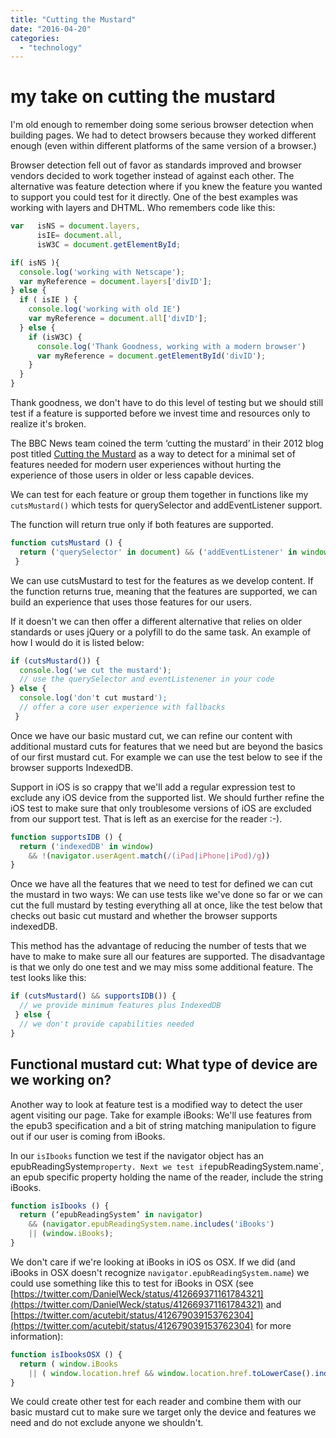 ```yaml
---
title: "Cutting the Mustard"
date: "2016-04-20"
categories: 
  - "technology"
---
```


# my take on cutting the mustard

I'm old enough to remember doing some serious browser detection when building pages. We had to detect browsers because they worked different enough (even within different platforms of the same version of a browser.)

Browser detection fell out of favor as standards improved and browser vendors decided to work together instead of against each other. The alternative was feature detection where if you knew the feature you wanted to support you could test for it directly. One of the best examples was working with layers and DHTML. Who remembers code like this:

```javascript
var   isNS = document.layers,
      isIE= document.all,
      isW3C = document.getElementById;

if( isNS ){
  console.log('working with Netscape');
  var myReference = document.layers['divID'];
} else {
  if ( isIE ) {
    console.log('working with old IE')
    var myReference = document.all['divID'];
  } else {
    if (isW3C) {
      console.log('Thank Goodness, working with a modern browser')
      var myReference = document.getElementById('divID');
    }
  }
}
```

Thank goodness, we don't have to do this level of testing but we should still test if a feature is supported before we invest time and resources only to realize it's broken.

The BBC News team coined the term ‘cutting the mustard’ in their 2012 blog post titled [Cutting the Mustard](http://responsivenews.co.uk/post/18948466399/cutting-the-mustard) as a way to detect for a minimal set of features needed for modern user experiences without hurting the experience of those users in older or less capable devices.

We can test for each feature or group them together in functions like my `cutsMustard()` which tests for querySelector and addEventListener support.

The function will return true only if both features are supported.

```javascript
function cutsMustard () {
  return ('querySelector' in document) && ('addEventListener' in window)
 }
```

We can use cutsMustard to test for the features as we develop content. If the function returns true, meaning that the features are supported, we can build an experience that uses those features for our users.

If it doesn't we can then offer a different alternative that relies on older standards or uses jQuery or a polyfill to do the same task. An example of how I would do it is listed below:

```javascript
if (cutsMustard()) {
  console.log('we cut the mustard');
  // use the querySelector and eventListenener in your code
} else {
  console.log('don't cut mustard');
  // offer a core user experience with fallbacks
 }
```

Once we have our basic mustard cut, we can refine our content with additional mustard cuts for features that we need but are beyond the basics of our first mustard cut. For example we can use the test below to see if the browser supports IndexedDB.

Support in iOS is so crappy that we'll add a regular expression test to exclude any iOS device from the supported list. We should further refine the iOS test to make sure that only troublesome versions of iOS are excluded from our support test. That is left as an exercise for the reader :-).

```javascript
function supportsIDB () {
  return ('indexedDB' in window)
    && !(navigator.userAgent.match(/(iPad|iPhone|iPod)/g))
}
```

Once we have all the features that we need to test for defined we can cut the mustard in two ways: We can use tests like we've done so far or we can cut the full mustard by testing everything all at once, like the test below that checks out basic cut mustard and whether the browser supports indexedDB.

This method has the advantage of reducing the number of tests that we have to make to make sure all our features are supported. The disadvantage is that we only do one test and we may miss some additional feature. The test looks like this:

```javascript
if (cutsMustard() && supportsIDB()) {
  // we provide minimum features plus IndexedDB
 } else {
  // we don't provide capabilities needed
}
```

## Functional mustard cut: What type of device are we working on?

Another way to look at feature test is a modified way to detect the user agent visiting our page. Take for example iBooks: We'll use features from the epub3 specification and a bit of string matching manipulation to figure out if our user is coming from iBooks.

In our `isIbooks` function we test if the navigator object has an epubReadingSystem`property. Next we test if`epubReadingSystem.name\`, an epub specific property holding the name of the reader, include the string iBooks.

```javascript
function isIbooks () {
  return (‘epubReadingSystem’ in navigator)
    && (navigator.epubReadingSystem.name.includes('iBooks')
    || (window.iBooks);
}
```

We don't care if we're looking at iBooks in iOS os OSX. If we did (and iBooks in OSX doesn't recognize `navigator.epubReadingSystem.name`) we could use something like this to test for iBooks in OSX (see [https://twitter.com/DanielWeck/status/412669371161784321](https://twitter.com/DanielWeck/status/412669371161784321) and [https://twitter.com/acutebit/status/412679039153762304](https://twitter.com/acutebit/status/412679039153762304) for more information):

```javascript
function isIbooksOSX () {
  return ( window.iBooks
    || ( window.location.href && window.location.href.toLowerCase().indexOf("com.apple.bkagentservice")) )
}
```

We could create other test for each reader and combine them with our basic mustard cut to make sure we target only the device and features we need and do not exclude anyone we shouldn't.
